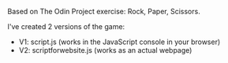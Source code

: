 Based on The Odin Project exercise: Rock, Paper, Scissors. 

I've created 2 versions of the game:
 - V1: script.js (works in the JavaScript console in your browser)
 - V2: scriptforwebsite.js (works as an actual webpage)